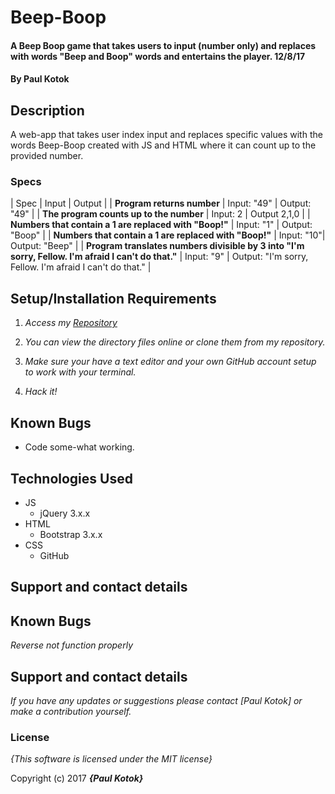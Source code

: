 # Beep-Boop

#### A Beep Boop game that takes users to input (number only) and replaces with words "Beep and Boop" words and entertains the player. 12/8/17

#### By **Paul Kotok**

## Description

A web-app that takes user index input and replaces specific values with the words Beep-Boop created with JS and HTML where it can count up to the provided number.


### Specs
| Spec | Input | Output |
| **Program returns number**      | Input: "49" | Output: "49" |
| **The program counts up to the number**   | Input: 2 | Output 2,1,0 |
| **Numbers that contain a 1 are replaced with "Boop!"**     | Input: "1" | Output: "Boop" |
| **Numbers that contain a 1 are replaced with "Boop!"**  | Input: "10"| Output: "Beep" |
| **Program translates numbers divisible by 3 into "I'm sorry, Fellow. I'm afraid I can't do that."**     | Input: "9" | Output: "I'm sorry, Fellow. I'm afraid I can't do that." |



## Setup/Installation Requirements

1. _Access my [Repository](https://github.com/1WayOrAnother/beep-boop)_

2. _You can view the directory files online or clone them from my repository._

2. _Make sure your have a text editor and your own GitHub account setup to work with your terminal._

3. _Hack it!_


## Known Bugs
* Code some-what working.


## Technologies Used
* JS
  * jQuery 3.x.x
* HTML
  * Bootstrap 3.x.x
* CSS
  * GitHub


## Support and contact details

## Known Bugs

_Reverse not function properly_

## Support and contact details

_If you have any updates or suggestions please contact [Paul Kotok] or make a contribution yourself._

### License

*{This software is licensed under the MIT license}*

Copyright (c) 2017 **_{Paul Kotok}_**
